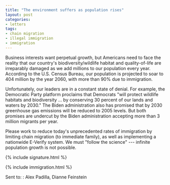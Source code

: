 ```yaml
---
title: "The environment suffers as population rises"
layout: post
categories:
- letters
tags:
- chain migration
- illegal immigration
- immigration
---
```


Business interests want perpetual growth, but Americans need to face the reality that our country's biodiversity/wildlife habitat and quality-of-life are irreparably damaged as we add millions to our population every year. According to the U.S. Census Bureau, our population is projected to soar to 404 million by the year 2060, with more than 90% due to immigration.

Unfortunately, our leaders are in a constant state of denial. For example, the Democratic Party platform proclaims that Democrats "will protect wildlife habitats and biodiversity ... by conserving 30 percent of our lands and waters by 2030." The Biden administration also has promised that by 2030 greenhouse gas emissions will be reduced to 2005 levels. But both promises are undercut by the Biden administration accepting more than 3 million migrants per year.

Please work to reduce today's unprecedented rates of immigration by limiting chain migration (to immediate family), as well as implementing a nationwide E-Verify system. We must "follow the science" --- infinite population growth is not possible.

{% include signature.html %}

{% include immigration.html %}

Sent to:
: Alex Padilla, Dianne Feinstein
